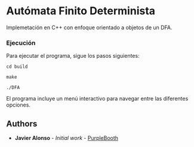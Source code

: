 # Autómata Finito Determinista

Implemetación en C++ con enfoque orientado a objetos de un DFA.


### Ejecución

Para ejecutar el programa, sigue los pasos siguientes:

```
cd build
```
```
make
```
```
./DFA
```

El programa incluye un menú interactivo para navegar entre las diferentes opciones.

## Authors

* **Javier Alonso** - *Initial work* - [PurpleBooth](https://github.com/Javier-Alonso)

